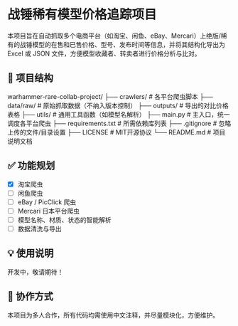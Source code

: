# 战锤稀有模型价格追踪项目

本项目旨在自动抓取多个电商平台（如淘宝、闲鱼、eBay、Mercari）上绝版/稀有的战锤模型的在售和已售价格、型号、发布时间等信息，并将其结构化导出为 Excel 或 JSON 文件，方便模型收藏者、转卖者进行价格分析与比对。

## 📁 项目结构
warhammer-rare-collab-project/
├── crawlers/ # 各平台爬虫脚本
├── data/raw/ # 原始抓取数据（不纳入版本控制）
├── outputs/ # 导出的对比价格表格
├── utils/ # 通用工具函数（如模型名解析）
├── main.py # 主入口，统一调度各平台爬虫
├── requirements.txt # 所需依赖库列表
├── .gitignore # 忽略上传的文件/目录设置
├── LICENSE # MIT开源协议
└── README.md # 项目说明文档

## ✅ 功能规划

- [x] 淘宝爬虫
- [ ] 闲鱼爬虫
- [ ] eBay / PicClick 爬虫
- [ ] Mercari 日本平台爬虫
- [ ] 模型名称、材质、状态的智能解析
- [ ] 数据清洗与导出

## 💡 使用说明

开发中，敬请期待！

## 🤝 协作方式

本项目为多人合作，所有代码均需使用中文注释，并尽量模块化，方便维护。

